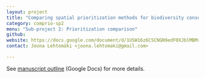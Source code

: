 ```yaml
---
layout: project
title: "Comparing spatial prioritization methods for biodiversity conservation and ecosystem services"
category: comprio-sp2
menu: "Sub-project 2: Prioritization comparison"
github:
website: https://docs.google.com/document/d/1USW16z6CSCNGN9edF0XJblMBMr_vAMfZg4ly_N8bewE/edit?usp=sharing
contact: Joona Lehtomäki <joona.lehtomaki@gmail.com>

---
```


See [manuscript outline](https://docs.google.com/document/d/1USW16z6CSCNGN9edF0XJblMBMr_vAMfZg4ly_N8bewE/edit?usp=sharing) (Google Docs) for more details.
